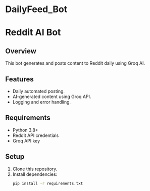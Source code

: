 # DailyFeed_Bot
# Reddit AI Bot

## Overview
This bot generates and posts content to Reddit daily using Groq AI.

## Features
- Daily automated posting.
- AI-generated content using Groq API.
- Logging and error handling.

## Requirements
- Python 3.8+
- Reddit API credentials
- Groq API key

## Setup
1. Clone this repository.
2. Install dependencies:
   ```bash
   pip install -r requirements.txt
